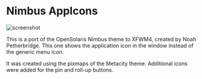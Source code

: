 # Nimbus AppIcons

![screenshot](https://raw.github.com/kirsle/linux-themes/master/xfwm4/Nimbus%20AppIcons/screenshot.png)

This is a port of the OpenSolaris Nimbus theme to XFWM4, created by
Noah Petherbridge. This one shows the application icon in the window instead of
the generic menu icon.

It was created using the pixmaps of the Metacity theme. Additional icons were
added for the pin and roll-up buttons.
